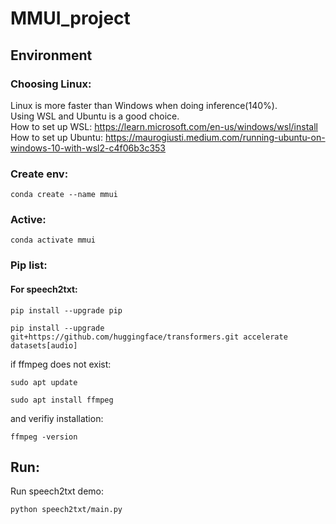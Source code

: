 # MMUI_project

## Environment

### Choosing Linux:

Linux is more faster than Windows when doing inference(140%).\
Using WSL and Ubuntu is a good choice.\
How to set up WSL: https://learn.microsoft.com/en-us/windows/wsl/install
\
How to set up Ubuntu: https://maurogiusti.medium.com/running-ubuntu-on-windows-10-with-wsl2-c4f06b3c353

### Create env:

`conda create --name mmui`

### Active:

`conda activate mmui`

### Pip list:

#### For speech2txt:

`pip install --upgrade pip`

`pip install --upgrade git+https://github.com/huggingface/transformers.git accelerate datasets[audio]`

if ffmpeg does not exist:

`sudo apt update`

`sudo apt install ffmpeg`

and verifiy installation:

`ffmpeg -version`

## Run:

Run speech2txt demo:

`python speech2txt/main.py`